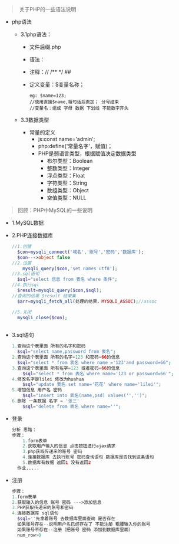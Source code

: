 > ​	关于PHP的一些语法说明

- php语法

  - 3.1php语法：

    - 文件后缀.php

    - 语法：<?php ?>

    - 注释：//  /** */ ##

    - 定义变量：$变量名称；

      ```
      eg: $name=123;
      //使用直接$name,每句话后面加； 分号结束
      //变量名：组成 字母 数据 下划线 不能数字开头
      ```

  - 3.3数据类型

    - 常量的定义
      - js:const name='admin';
      - php:define('常量名字'，赋值)；
      - PHP是弱语言类型，根据赋值决定数据类型
        - 布尔类型：Boolean
        - 整数类型：Integer
        - 浮点类型：Float
        - 字符类型：String
        - 数组类型：Object
        - 空值类型：NULL

>	回顾：PHP中MySQL的一些说明

- 1.MySQL数据

- 2.PHP连接数据库

  ~~~php
  //1.创建
  	$con=mysqli_connect('域名','账号','密码','数据库');
  	$con--->object false
  //2.设置
      mysqli_query($con,'set names utf8');
  //3.sql语句
  	$sql="select 信息 from 表名 where 条件";
  //4.执行sql
  	$result=mysqli_query($con,$sql);
  //查询的结果 $result 结果集
  	$arr=mysqli_fetch_all(处理的结果，MYSQLI_ASSOC);//assoc
  
  //5.关闭
  	mysqli_close($con);
      
  
  ~~~

- 3.sql语句

  ~~~php
  1.查询这个表里面 所有的名字和密码
  	$sql="select name,password from 表名";
  2.查询这个表里面 所有的名字=123 和密码=66的信息
  	$sql="select * from 表名 where name ='123'and password=66";
  3.查询这个表里面 所有名字=123 或者密码=66的信息
      $sql="select * from 表名 where name='123 or password=66'";
  4.修改名字是lilei 修改为huahua
      $sql="update 表名 set name='花花' where name='lilei'";
  5.增加信息 用户名 密码
      $sql="insert into 表名(name,psd) values('','')";
  6.删除 一条数据 名字 = '张三'
      $sql="delete from 表名 where name=''";
  ~~~

- 登录

  ~~~php
  分析 思路：
  步骤：
      1.form表单
      2.获取用户输入的信息 点击按钮进行ajax请求
      3.php获取传递来的账号 密码
      4.连接数据库 去执行账号 密码查询语句 数据库是否找到这条语句
      5.数据库有数据 返回1 没有返回2
  	作业.....
  ~~~

- 注册

  ~~~php
  步骤：
  1.form表单
  2.获取输入的信息 账号 密码 --->添加信息
  3.PHP获取传递来的账号和密码
  4.连接数据库 sql语句
  	$sql=''先拿着账号 去数据库里面查询 是否存在
  	如果账号存在--说明用户名已经存在了 不能注册 粗腰输入你的账号
  	如果账号不存在--注册（把账号 密码 添加到数据库里面）
  	num_row>0
  ~~~

  

